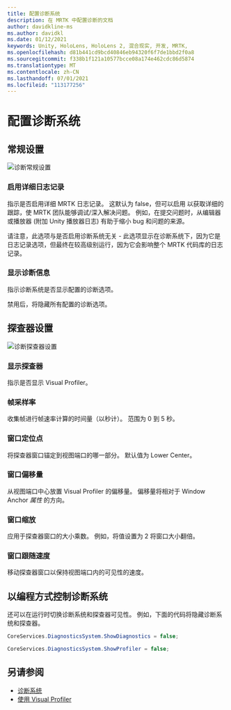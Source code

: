 ```yaml
---
title: 配置诊断系统
description: 在 MRTK 中配置诊断的文档
author: davidkline-ms
ms.author: davidkl
ms.date: 01/12/2021
keywords: Unity, HoloLens, HoloLens 2, 混合现实, 开发, MRTK,
ms.openlocfilehash: d81b441cd9bcd40846eb94320f6f7de1bbd2f0a8
ms.sourcegitcommit: f338b1f121a10577bcce08a174e462cdc86d5874
ms.translationtype: MT
ms.contentlocale: zh-CN
ms.lasthandoff: 07/01/2021
ms.locfileid: "113177256"
---
```

# <a name="configuring-the-diagnostics-system"></a>配置诊断系统

## <a name="general-settings"></a>常规设置

![诊断常规设置](../images/diagnostics/DiagnosticsGeneralSettings.png)

### <a name="enable-verbose-logging"></a>启用详细日志记录

指示是否启用详细 MRTK 日志记录。 这默认为 false，但可以启用 以获取详细的跟踪，使 MRTK 团队能够调试/深入解决问题。 例如，在提交问题时，从编辑器或播放器 (附加 Unity 播放器日志) 有助于缩小 bug 和问题的来源。

请注意，此选项与是否启用诊断系统无关 - 此选项显示在诊断系统下，因为它是日志记录选项，但最终在较高级别运行，因为它会影响整个 MRTK 代码库的日志记录。

### <a name="show-diagnostics"></a>显示诊断信息

指示诊断系统是否显示配置的诊断选项。

禁用后，将隐藏所有配置的诊断选项。

## <a name="profiler-settings"></a>探查器设置

![诊断探查器设置](../images/diagnostics/DiagnosticsProfilerSettings.png)

### <a name="show-profiler"></a>显示探查器

指示是否显示 Visual Profiler。

### <a name="frame-sample-rate"></a>帧采样率

收集帧进行帧速率计算的时间量（以秒计）。 范围为 0 到 5 秒。

### <a name="window-anchor"></a>窗口定位点

将探查器窗口锚定到视图端口的哪一部分。 默认值为 Lower Center。

### <a name="window-offset"></a>窗口偏移量

从视图端口中心放置 Visual Profiler 的偏移量。 偏移量将相对于 Window Anchor *属性* 的方向。

### <a name="window-scale"></a>窗口缩放

应用于探查器窗口的大小乘数。 例如，将值设置为 2 将窗口大小翻倍。

### <a name="window-follow-speed"></a>窗口跟随速度

移动探查器窗口以保持视图端口内的可见性的速度。

## <a name="programmatically-controlling-the-diagnostics-system"></a>以编程方式控制诊断系统

还可以在运行时切换诊断系统和探查器可见性。 例如，下面的代码将隐藏诊断系统和探查器。

```c#
CoreServices.DiagnosticsSystem.ShowDiagnostics = false;

CoreServices.DiagnosticsSystem.ShowProfiler = false;
```

## <a name="see-also"></a>另请参阅

- [诊断系统](diagnostics-system-getting-started.md)
- [使用 Visual Profiler](using-visual-profiler.md)
